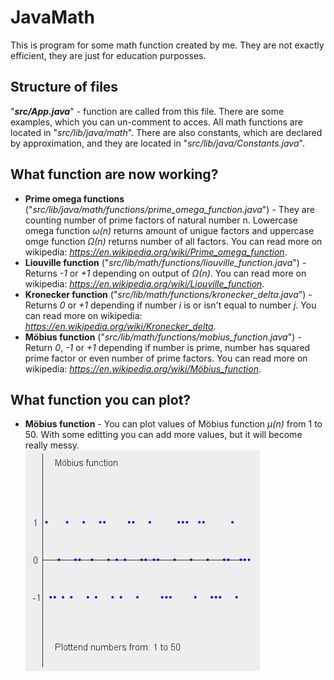 # JavaMath

This is program for some math function created by me. They are not exactly efficient, they are just for education purposses.

## Structure of files

"***src/App.java***" - function are called from this file. There are some examples, which you can un-comment to acces. All math functions are located in "*src/lib/java/math*". There are also constants, which are declared by approximation, and they are located in "*src/lib/java/Constants.java*".

## What function are now working?

- **Prime omega functions** ("*src/lib/java/math/functions/prime_omega_function.java*") - They are counting number of prime factors of natural number n. Lowercase omega function *ω(n)* returns amount of unigue factors and uppercase omge function *Ω(n)* returns number of all factors. You can read more on wikipedia: *https://en.wikipedia.org/wiki/Prime_omega_function*.
- **Liouville function** ("*src/lib/math/functions/liouville_function.java*") - Returns *-1* or *+1* depending on output of *Ω(n)*. You can read more on wikipedia: *https://en.wikipedia.org/wiki/Liouville_function*.
- **Kronecker function** ("*src/lib/math/functions/kronecker_delta.java*") - Returns *0* or *+1* depending if number *i* is or isn't equal to number *j*. You can read more on wikipedia: *https://en.wikipedia.org/wiki/Kronecker_delta*.
- **Möbius function** ("*src/lib/math/functions/mobius_function.java*") - Return *0*, *-1* or *+1* depending if number is prime, number has squared prime factor or even number of prime factors. You can read more on wikipedia: *https://en.wikipedia.org/wiki/Möbius_function*.

## What function you can plot?
- **Möbius function** - You can plot values of Möbius function *μ(n)* from 1 to 50. With some editting you can add more values, but it will become really messy. <br />
![plot](./img/mobius_function_plot.PNG)